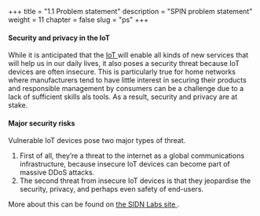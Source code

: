 +++
title = "1.1 Problem statement"
description = "SPIN problem statement"
weight = 11
chapter = false
slug = "ps"
+++


#### Security and privacy in the IoT
While it is anticipated that the [IoT <i class='fa fa-link'></i>](https://en.wikipedia.org/wiki/Internet_of_things) will enable all kinds of new services that will help us in our daily lives, it also poses a security threat because IoT devices are often insecure. This is particularly true for home networks where manufacturers tend to have little interest in securing their products and responsible management by consumers can be a challenge due to a lack of sufficient skills als tools. As a result, security and privacy are at stake.

#### Major security risks
Vulnerable IoT devices pose two major types of threat. 

1. First of all, they’re a threat to the internet as a global communications infrastructure, because insecure IoT devices can become part of massive DDoS attacks. 
1. The second threat from insecure IoT devices is that they jeopardise the security, privacy, and perhaps even safety of end-users. 

More about this can be found on [the SIDN Labs site <i class='fa fa-link'></i>](https://www.sidnlabs.nl/index?language_id=2).



